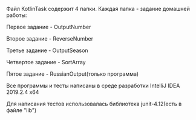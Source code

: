 Файл KotlinTask содержит 4 папки. Каждая папка - задание домашней работы:

Первое задание - OutputNumber

Второе задание - ReverseNumber

Третье задание - OutputSeason

Четвертое задание - SortArray

Пятое задание - RussianOutput(только программа)

Все программы и тесты написаны в среде разработки IntelliJ IDEA 2019.2.4 x64

Для написания тестов использовалась библиотека junit-4.12(есть в файле "lib")


